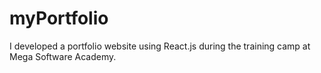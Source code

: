 # myPortfolio
 I developed a portfolio website using React.js during the training camp at Mega Software Academy.
